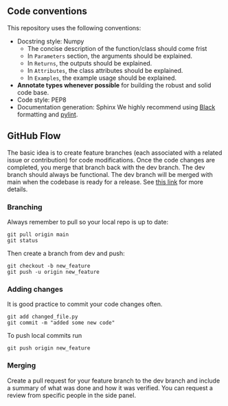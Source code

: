 ## Code conventions
This repository uses the following conventions:
- Docstring style: Numpy
    - The concise description of the function/class should come frist
    - In `Parameters` section, the arguments should be explained.
    - In `Returns`, the outputs should be explained.
    - In `Attributes`, the class attributes should be explained.
    - In `Examples`, the example usage should be explained.
- **Annotate types whenever possible** for building the robust and solid code base.
- Code style: PEP8
- Documentation generation: Sphinx
We highly recommend using [Black](https://black.readthedocs.io/en/stable/) formatting and [pylint](https://pypi.org/project/pylint/).

## GitHub Flow
The basic idea is to create feature branches (each associated with a related issue or contribution) for code modifications. Once the code changes are completed, you merge that branch back with the dev branch. The dev branch should always be functional. The dev branch will be merged with main when the codebase is ready for a release. See [this link](https://www.atlassian.com/git/tutorials/comparing-workflows/gitflow-workflow) for more details.

### Branching
Always remember to pull so your local repo is up to date:
```
git pull origin main
git status
```
Then create a branch from dev and push:
```
git checkout -b new_feature
git push -u origin new_feature
```

### Adding changes
It is good practice to commit your code changes often.
```
git add changed_file.py
git commit -m "added some new code"
```
To push local commits run
```
git push origin new_feature
```

### Merging
Create a pull request for your feature branch to the dev branch and include a summary of what was done and how it was verified. You can request a review from specific people in the side panel.